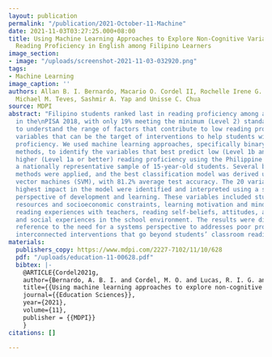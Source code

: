 ```yaml
---
layout: publication
permalink: "/publication/2021-October-11-Machine"
date: 2021-11-03T03:27:25.000+08:00
title: Using Machine Learning Approaches to Explore Non-Cognitive Variables Influencing
  Reading Proficiency in English among Filipino Learners
image_section:
- image: "/uploads/screenshot-2021-11-03-032920.png"
tags:
- Machine Learning
image_caption: ''
authors: Allan B. I. Bernardo, Macario O. Cordel II, Rochelle Irene G. Lucas, Jude
  Michael M. Teves, Sashmir A. Yap and Unisse C. Chua
source: MDPI
abstract: "Filipino students ranked last in reading proficiency among all countries/territories
  in the\nPISA 2018, with only 19% meeting the minimum (Level 2) standard. It is imperative
  to understand the range of factors that contribute to low reading proficiency, specifically
  variables that can be the target of interventions to help students with poor reading
  proficiency. We used machine learning approaches, specifically binary classification
  methods, to identify the variables that best predict low (Level 1b and lower) vs.
  higher (Level 1a or better) reading proficiency using the Philippine PISA data from
  a nationally representative sample of 15-year-old students. Several binary classification
  methods were applied, and the best classification model was derived using support
  vector machines (SVM), with 81.2% average test accuracy. The 20 variables with the
  highest impact in the model were identified and interpreted using a socioecological
  perspective of development and learning. These variables included students’ home-related
  resources and socioeconomic constraints, learning motivation and mindsets, classroom
  reading experiences with teachers, reading self-beliefs, attitudes, and experiences,
  and social experiences in the school environment. The results were discussed with
  reference to the need for a systems perspective to addresses poor proficiency, requiring
  interconnected interventions that go beyond students’ classroom reading. "
materials:
  publishers_copy: https://www.mdpi.com/2227-7102/11/10/628
  pdf: "/uploads/education-11-00628.pdf"
  bibtex: |-
    @ARTICLE{Cordel2021g,
    author={Bernardo, A. B. I. and Cordel, M. O. and Lucas, R. I. G. and Teves, J. M. M. and Yap, S. A. and Chua, U. C.},
    title={{Using machine learning approaches to explore non-cognitive variables influencing reading proficiency in English among Filipino learners.}},
    journal={{Education Sciences}},
    year={2021},
    volume={11},
    publisher = {{MDPI}}
    }
citations: []

---
```

